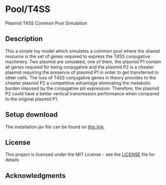 # Pool/T4SS

Plasmid T4SS Common Pool Simulation

## Description

This a simple toy model which simulates a common pool where the shared resource is the set 
of genes required to express the T4SS conjugative machinery. Two plasmid are simulated, 
one of them, the plasmid P1 contain all genes required for being conjugative and the 
plasmid P2 is a cheater plasmid requiring the presence of plasmid P1 in order to get 
transferred to other cells. The loss of T4SS conjugative genes in theory provides to
the cheater plasmid P2 a competitive advantage eliminating the metabolic burden 
imposed by the conjugative pili expression. Therefore, the plasmid P2 could have a 
better vertical transmission performance when compared to the original plasmid P1.

## Setup download 

The installation jav file can be found on [this link](https://goo.gl/jbAX5w).
 
## License

This project is licensed under the MIT License - see the [LICENSE](LICENSE) file for details

## Acknowledgments

